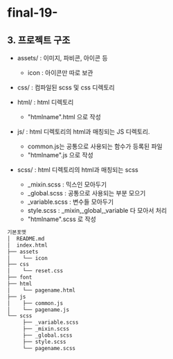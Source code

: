 # final-19-

## <span id="tree">3. 프로젝트 구조</span>
- assets/ : 이미지, 파비콘, 아이콘 등
	- icon : 아이콘만 따로 보관

- css/ : 컴파일된 scss 및 css 디렉토리

- html/ : html 디렉토리
  - "htmlname".html 으로 작성

- js/ : html 디렉토리의 html과 매칭되는 JS 디렉토리. 
  - common.js는 공통으로 사용되는 함수가 등록된 파일
  - "htmlname".js 으로 작성

- scss/ : html 디렉토리의 html과 매칭되는 scss
  - _mixin.scss : 믹스인 모아두기
  - _global.scss : 공통으로 사용되는 부분 모으기
  - _variable.scss : 변수들 모아두기
  - style.scss : _mixin,_global,_variable 다 모아서 처리
  - "htmlname".scss 로 작성

```bash
기본포맷
│  README.md
│  index.html
├── assets
│    └── icon
├── css
│    └── reset.css
├── font
├── html
│    └── pagename.html
├── js
│    ├── common.js
│    └── pagename.js
└── scss
     ├── _variable.scss
     ├── _mixin.scss 
     ├── _global.scss
     ├── style.scss
     └── pagename.scss
```
